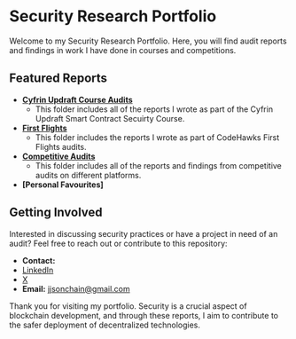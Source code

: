 # Security Research Portfolio

Welcome to my Security Research Portfolio. 
Here, you will find audit reports and findings in work I have done in courses and competitions.

## Featured Reports

- **[Cyfrin Updraft Course Audits](https://github.com/JJScar/my-security-reviews/tree/master/cyfrin-course-audits)**
  - This folder includes all of the reports I wrote as part of the Cyfrin Updraft Smart Contract Secuirty Course.
- **[First Flights](https://github.com/JJScar/my-security-reviews/tree/master/codehawks-first-flights)**
  - This folder includes the reports I wrote as part of CodeHawks First Flights audits.
- **[Competitive Audits](link)**
  - This folder includes all of the reports and findings from competitive audits on different platforms.   
- **[Personal Favourites]**   

## Getting Involved

Interested in discussing security practices or have a project in need of an audit? Feel free to reach out or contribute to this repository:

- **Contact:**
- [LinkedIn](https://www.linkedin.com/in/jordan-solomon-b735b8165/)
- [X](https://twitter.com/JJS_OnChain)
- **Email:** jjsonchain@gmail.com

Thank you for visiting my portfolio. Security is a crucial aspect of blockchain development, and through these reports, I aim to contribute to the safer deployment of decentralized technologies.

